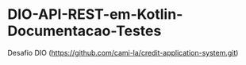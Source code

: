 # DIO-API-REST-em-Kotlin-Documentacao-Testes
Desafio DIO (https://github.com/cami-la/credit-application-system.git)
